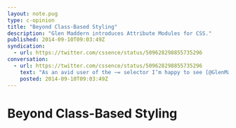 ```yaml
---
layout: note.pug
type: c-opinion
title: "Beyond Class-Based Styling"
description: "Glen Maddern introduces Attribute Modules for CSS."
published: 2014-09-10T09:03:49Z
syndication:
  - url: https://twitter.com/cssence/status/509628298855735296
conversation:
  - url: https://twitter.com/cssence/status/509628298855735296
    text: "As an avid user of the ~= selector I’m happy to see [@GlenMaddern](https://twitter.com/glenmaddern) taking it to the next level.<br>[glenmaddern.com/articles/introducing-am-css](http://glenmaddern.com/articles/introducing-am-css)"
    posted: 2014-09-10T09:03:49Z
---
```


# Beyond Class-Based Styling

